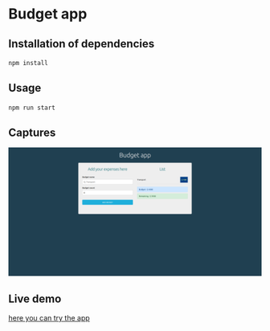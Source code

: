 # Budget app

## Installation of dependencies

```bash or fish
npm install
```

## Usage

```bash or fish
npm run start
```

## Captures

![GitHub Logo](./public/screens.png)

## Live demo

[here you can try the app](https://jovial-mclean-ee207f.netlify.app/)